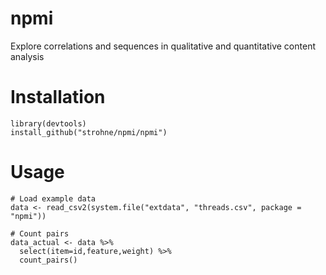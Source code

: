 # npmi
Explore correlations and sequences in qualitative and quantitative content analysis


# Installation
```
library(devtools)
install_github("strohne/npmi/npmi")
```

# Usage
```
# Load example data
data <- read_csv2(system.file("extdata", "threads.csv", package = "npmi"))

# Count pairs
data_actual <- data %>%
  select(item=id,feature,weight) %>%
  count_pairs()
```    

